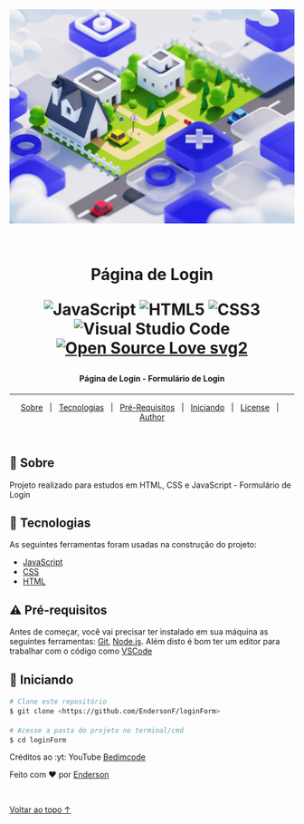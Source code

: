 <div align="center" id="top"> 
  <img src="./assets/img/bg-login.png" alt="logo-bicycle" />

&#xa0;

</div>

<h1 align="center">	Página de Login

<p align="center">
 
![JavaScript](https://img.shields.io/badge/javascript-%23323330.svg?style=for-the-badge&logo=javascript&logoColor=%23F7DF1E)
![HTML5](https://img.shields.io/badge/html5-%23E34F26.svg?style=for-the-badge&logo=html5&logoColor=white)
![CSS3](https://img.shields.io/badge/css3-%231572B6.svg?style=for-the-badge&logo=css3&logoColor=white)
![Visual Studio Code](https://img.shields.io/badge/Visual%20Studio%20Code-0078d7.svg?style=for-the-badge&logo=visual-studio-code&logoColor=white)
[![Open Source Love svg2](https://badges.frapsoft.com/os/v2/open-source.svg?v=103)](https://github.com/ellerbrock/open-source-badges/)
</p>
</h1>

 <h4 align="center"> 
	Página de Login - Formulário de Login
</h4>

<hr>

<p align="center">
  <a href="#dart-sobre">Sobre</a> &#xa0; | &#xa0; 
  <a href="#rocket-tecnologias">Tecnologias</a> &#xa0; | &#xa0;
  <a href="#warning-Requisitos">Pré-Requisitos</a> &#xa0; | &#xa0;
  <a href="#checkered_flag-iniciando">Iniciando</a> &#xa0; | &#xa0;
  <a href="#memo-license">License</a> &#xa0; | &#xa0;
  <a href="https://github.com/endersonf" target="_blank">Author</a>
</p>

<br>

## :dart: Sobre

Projeto realizado para estudos em HTML, CSS e JavaScript - Formulário de Login

## :rocket: Tecnologias

As seguintes ferramentas foram usadas na construção do projeto:

- [JavaScript](https://www.javascript.com/)
- [CSS](https://developer.mozilla.org/pt-BR/docs/Web/CSS)
- [HTML](https://developer.mozilla.org/pt-BR/docs/Web/HTML)

## :warning: Pré-requisitos

Antes de começar, você vai precisar ter instalado em sua máquina as seguintes ferramentas:
[Git](https://git-scm.com), [Node.js](https://nodejs.org/en/).
Além disto é bom ter um editor para trabalhar com o código como [VSCode](https://code.visualstudio.com/)

## :checkered_flag: Iniciando

```bash
# Clone este repositório
$ git clone <https://github.com/EndersonF/loginForm>

# Acesse a pasta do projeto no terminal/cmd
$ cd loginForm

```

Créditos ao :yt: YouTube <a href="https://www.youtube.com/watch?v=Fe1twteU0no" target="_blank">Bedimcode</a>

Feito com :heart: por <a href="https://github.com/endersonf" target="_blank">Enderson</a>

&#xa0;

<a href="#top">Voltar ao topo ↑</a>
